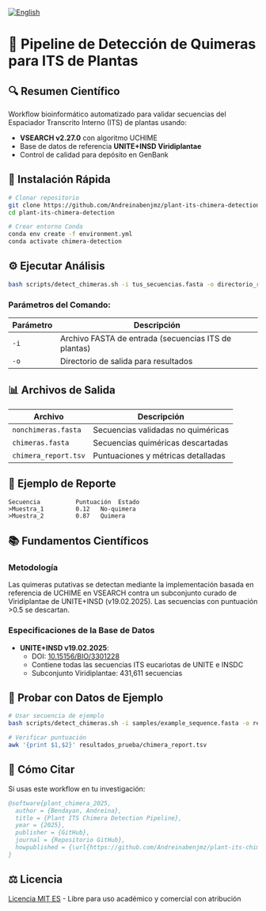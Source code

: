 [![English](https://img.shields.io/badge/READ_IN_ENGLISH-blue?style=for-the-badge)](README.md)

# 🌿 Pipeline de Detección de Quimeras para ITS de Plantas  

## 🔍 Resumen Científico  
Workflow bioinformático automatizado para validar secuencias del Espaciador Transcrito Interno (ITS) de plantas usando:  
- **VSEARCH v2.27.0** con algoritmo UCHIME  
- Base de datos de referencia **UNITE+INSD Viridiplantae**  
- Control de calidad para depósito en GenBank  

## 🚀 Instalación Rápida  
```bash
# Clonar repositorio
git clone https://github.com/Andreinabenjmz/plant-its-chimera-detection.git
cd plant-its-chimera-detection

# Crear entorno Conda
conda env create -f environment.yml
conda activate chimera-detection
```

## ⚙️ Ejecutar Análisis  
```bash
bash scripts/detect_chimeras.sh -i tus_secuencias.fasta -o directorio_resultados
```

### Parámetros del Comando:  
| Parámetro | Descripción |  
|-----------|-------------|  
| `-i` | Archivo FASTA de entrada (secuencias ITS de plantas) |  
| `-o` | Directorio de salida para resultados |  

## 📊 Archivos de Salida  
| Archivo | Descripción |  
|------|-------------|  
| `nonchimeras.fasta` | Secuencias validadas no quiméricas |  
| `chimeras.fasta` | Secuencias quiméricas descartadas |  
| `chimera_report.tsv` | Puntuaciones y métricas detalladas |  

## 🔬 Ejemplo de Reporte  
```tsv
Secuencia          Puntuación  Estado  
>Muestra_1         0.12   No-quimera  
>Muestra_2         0.87   Quimera  
```

## 📚 Fundamentos Científicos  
### Metodología  
Las quimeras putativas se detectan mediante la implementación basada en referencia de UCHIME en VSEARCH contra un subconjunto curado de Viridiplantae de UNITE+INSD (v19.02.2025). Las secuencias con puntuación >0.5 se descartan.  

### Especificaciones de la Base de Datos  
- **UNITE+INSD v19.02.2025**:  
  - DOI: [10.15156/BIO/3301228](https://doi.org/10.15156/BIO/3301228)  
  - Contiene todas las secuencias ITS eucariotas de UNITE e INSDC  
  - Subconjunto Viridiplantae: 431,611 secuencias  

## 🧪 Probar con Datos de Ejemplo  
```bash
# Usar secuencia de ejemplo
bash scripts/detect_chimeras.sh -i samples/example_sequence.fasta -o resultados_prueba

# Verificar puntuación
awk '{print $1,$2}' resultados_prueba/chimera_report.tsv
```

## 📜 Cómo Citar  
Si usas este workflow en tu investigación:  
```bibtex
@software{plant_chimera_2025,
  author = {Bendayan, Andreina},
  title = {Plant ITS Chimera Detection Pipeline},
  year = {2025},
  publisher = {GitHub},
  journal = {Repositorio GitHub},
  howpublished = {\url{https://github.com/Andreinabenjmz/plant-its-chimera-detection}}
}
```

## ⚖️ Licencia  
[Licencia MIT ES](LICENCIA_MIT_ES.md) - Libre para uso académico y comercial con atribución

